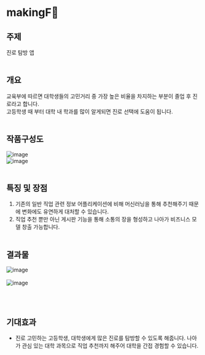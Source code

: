 # makingF🌟

## 주제
진로 탐방 앱
<br><br>
## 개요
교육부에 따르면 대학생들의 고민거리 중 가장 높은 비율을 차지하는 부분이 졸업 후 진로라고 합니다.
<br> 고등학생 때 부터 대학 내 학과를 많이 알게되면 진로 선택에 도움이 됩니다.
<br><br>
## 작품구성도
![image](https://user-images.githubusercontent.com/58438267/176197731-af229a30-df5e-41ee-a56b-5258319dd539.png)
<br>![image](https://user-images.githubusercontent.com/58438267/176197770-30d851d8-c80a-4c57-bb97-5f2f4eee420f.png)
<br><br>
## 특징 및 장점
   1) 기존의 일반 직업 관련 정보 어플리케이션에 비해 머신러닝을 통해 추천해주기 때문에 변화에도 유연하게 대처할 수 있습니다.
   2) 직업 추천 뿐만 아닌 게시판 기능을 통해 소통의 장을 형성하고 나아가 비즈니스 모델 창출 가능합니다.
<br><br>

## 결과물
![image](https://user-images.githubusercontent.com/58438267/176198246-b657a105-6f69-4082-b59d-285248164414.png)
<br><br>
![image](https://user-images.githubusercontent.com/58438267/176198301-4facc6a8-8d3c-43e2-a39f-eb44e6aa99c6.png)

<br><br>
## 기대효과
 - 진로 고민하는 고등학생, 대학생에게 많은 진로를 탐방할 수 있도록 해줍니다. 나아가 관심 있는 대학 과목으로 직업 추천까지 해주어 대학을 간접 경험할 수 있습니다.




